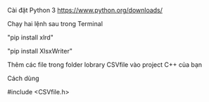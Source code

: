 Cài đặt Python 3
https://www.python.org/downloads/

Chạy hai lệnh sau trong Terminal

"pip install xlrd"

"pip install XlsxWriter"

Thêm các file trong folder lobrary CSVfile vào project C++ của bạn

Cách dùng

#include <CSVfile.h>
